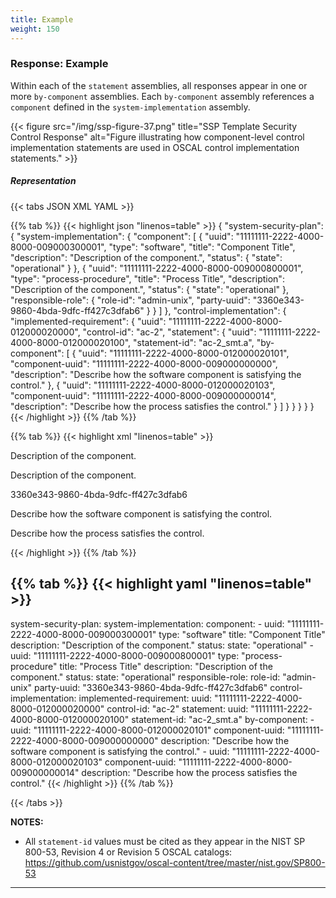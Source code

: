 ```yaml
---
title: Example
weight: 150
---
```

### Response: Example

Within each of the `statement` assemblies, all responses appear in one or
more `by-component` assemblies. Each `by-component` assembly references a `component` defined in the `system-implementation` assembly.

{{< figure src="/img/ssp-figure-37.png" title="SSP Template Security Control Response" alt="Figure illustrating how component-level control implementation statements are used in OSCAL control implementation statements." >}}

##### Representation
{{< tabs JSON XML YAML >}}

{{% tab %}}
{{< highlight json "linenos=table" >}}
{
  "system-security-plan": {
    "system-implementation": {
      "component": [
        {
          "uuid": "11111111-2222-4000-8000-009000300001",
          "type": "software",
          "title": "Component Title",
          "description": "Description of the component.",
          "status": {
            "state": "operational"
          }
        },
        {
          "uuid": "11111111-2222-4000-8000-009000800001",
          "type": "process-procedure",
          "title": "Process Title",
          "description": "Description of the component.",
          "status": {
            "state": "operational"
          },
          "responsible-role": {
            "role-id": "admin-unix",
            "party-uuid": "3360e343-9860-4bda-9dfc-ff427c3dfab6"
          }
        }
      ]
    },
    "control-implementation": {
      "implemented-requirement": {
        "uuid": "11111111-2222-4000-8000-012000020000",
        "control-id": "ac-2",
        "statement": {
          "uuid": "11111111-2222-4000-8000-012000020100",
          "statement-id": "ac-2_smt.a",
          "by-component": [
            {
              "uuid": "11111111-2222-4000-8000-012000020101",
              "component-uuid": "11111111-2222-4000-8000-009000000000",
              "description": "Describe how the software component is satisfying the control."
            },
            {
              "uuid": "11111111-2222-4000-8000-012000020103",
              "component-uuid": "11111111-2222-4000-8000-009000000014",
              "description": "Describe how the process satisfies the control."
            }
          ]
        }
      }
    }
  }
}
{{< /highlight >}}
{{% /tab %}}

{{% tab %}}
{{< highlight xml "linenos=table" >}}
<system-security-plan>
  <system-implementation>
    <!-- leveraged-authorization, user -->
    <component uuid="11111111-2222-4000-8000-009000300001" type="software">
      <title>Component Title</title>
      <description>
        <p>Description of the component.</p>
      </description>
      <status state="operational"/>
    </component>
    <component uuid="11111111-2222-4000-8000-009000800001" type="process-procedure">
      <title>Process Title</title>
      <description>
        <p>Description of the component.</p>
      </description>
      <status state="operational"/>
      <responsible-role role-id="admin-unix">
        <party-uuid>3360e343-9860-4bda-9dfc-ff427c3dfab6</party-uuid>
      </responsible-role>
    </component>
  </system-implementation>
  <control-implementation>
    <implemented-requirement uuid="11111111-2222-4000-8000-012000020000" control-id="ac-2">
      <statement uuid="11111111-2222-4000-8000-012000020100" statement-id="ac-2_smt.a">
        <by-component uuid="11111111-2222-4000-8000-012000020101" component-uuid="11111111-2222-4000-8000-009000000000">
          <description>
            <p>Describe how the software component is satisfying the control.</p>
          </description>
        </by-component>
        <by-component uuid="11111111-2222-4000-8000-012000020103" component-uuid="11111111-2222-4000-8000-009000000014">
          <description>
            <p>Describe how the process satisfies the control.</p>
          </description>
        </by-component>
      </statement>
    </implemented-requirement>
  </control-implementation>
  <!-- back-matter -->
</system-security-plan>
{{< /highlight >}}
{{% /tab %}}

{{% tab %}}
{{< highlight yaml "linenos=table" >}}
---
system-security-plan:
  system-implementation:
    component:
      - uuid: "11111111-2222-4000-8000-009000300001"
        type: "software"
        title: "Component Title"
        description: "Description of the component."
        status:
          state: "operational"
      - uuid: "11111111-2222-4000-8000-009000800001"
        type: "process-procedure"
        title: "Process Title"
        description: "Description of the component."
        status:
          state: "operational"
        responsible-role:
          role-id: "admin-unix"
          party-uuid: "3360e343-9860-4bda-9dfc-ff427c3dfab6"
  control-implementation:
    implemented-requirement:
      uuid: "11111111-2222-4000-8000-012000020000"
      control-id: "ac-2"
      statement:
        uuid: "11111111-2222-4000-8000-012000020100"
        statement-id: "ac-2_smt.a"
        by-component:
          - uuid: "11111111-2222-4000-8000-012000020101"
            component-uuid: "11111111-2222-4000-8000-009000000000"
            description: "Describe how the software component is satisfying the control."
          - uuid: "11111111-2222-4000-8000-012000020103"
            component-uuid: "11111111-2222-4000-8000-009000000014"
            description: "Describe how the process satisfies the control."
{{< /highlight >}}
{{% /tab %}}

{{< /tabs >}}

**NOTES:**

-   All `statement-id` values must be cited as they appear in the NIST SP
    800-53, Revision 4 or Revision 5 OSCAL catalogs:\
    <https://github.com/usnistgov/oscal-content/tree/master/nist.gov/SP800-53>

---
